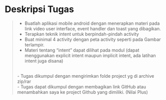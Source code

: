 # Deskripsi Tugas

> - Buatlah aplikasi mobile android dengan menerapkan materi pada link video user interface, event handler dan toast yang dibagikan. <br>
> - Terapkan teknik intent untuk berpindah-pindah activity <br>
> - Buat minimal 4 activity dengan peta activity seperti pada Gambar terlampir.<br>
> - Materi tentang “intent” dapat dilihat pada modul (dapat menggunakan explicit intent maupun implicit intent, ada latihan intent juga disana) <br>
> <br>
> - Tugas dikumpul dengan mengirimkan folde project yg di archive zip/rar<br>
> - Tugas dapat dikumpul dengan membagikan link GitHub atau menambahkan saya ke project Github yang dimiliki. (Nilai Plus)<br>

